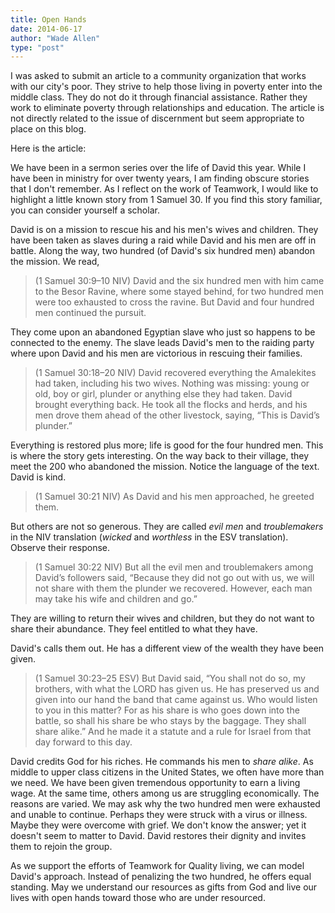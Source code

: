 ```yaml
---
title: Open Hands
date: 2014-06-17
author: "Wade Allen"
type: "post"
---
```


I was asked to submit an article to a community organization that works with our city's poor. They strive to help those living in poverty enter into the middle class. They do not do it through financial assistance. Rather they work to eliminate poverty through relationships and education. The article is not directly related to the issue of discernment but seem appropriate to place on this blog.

Here is the article:

We have been in a sermon series over the life of David this year. While I have been in ministry for over twenty years, I am finding obscure stories that I don't remember. As I reflect on the work of Teamwork, I would like to highlight a little known story from 1 Samuel 30. If you find this story familiar, you can consider yourself a scholar.

David is on a mission to rescue his and his men's wives and children. They have been taken as slaves during a raid while David and his men are off in battle. Along the way, two hundred (of David's six hundred men) abandon the mission. We read,

>(1 Samuel 30:9–10 NIV) David and the six hundred men with him came to the Besor Ravine, where some stayed behind, for two hundred men were too exhausted to cross the ravine. But David and four hundred men continued the pursuit. 

They come upon an abandoned Egyptian slave who just so happens to be connected to the enemy. The slave leads David's men to the raiding party where upon David and his men are victorious in rescuing their families. 

>(1 Samuel 30:18–20 NIV) David recovered everything the Amalekites had taken, including his two wives. Nothing was missing: young or old, boy or girl, plunder or anything else they had taken. David brought everything back. He took all the flocks and herds, and his men drove them ahead of the other livestock, saying, “This is David’s plunder.”

Everything is restored plus more; life is good for the four hundred men. This is where the story gets interesting. On the way back to their village, they meet the 200 who abandoned the mission. Notice the language of the text. David is kind.

>(1 Samuel 30:21 NIV) As David and his men approached, he greeted them.

But others are not so generous. They are called *evil men* and *troublemakers* in the NIV translation (*wicked* and *worthless* in the ESV translation). Observe their response.

>(1 Samuel 30:22 NIV) But all the evil men and troublemakers among David’s followers said, “Because they did not go out with us, we will not share with them the plunder we recovered. However, each man may take his wife and children and go.”

They are willing to return their wives and children, but they do not want to share their abundance. They feel entitled to what they have.

David's calls them out. He has a different view of the wealth they have been given. 

>(1 Samuel 30:23–25 ESV) But David said, “You shall not do so, my brothers, with what the LORD has given us. He has preserved us and given into our hand the band that came against us. Who would listen to you in this matter? For as his share is who goes down into the battle, so shall his share be who stays by the baggage. They shall share alike.” And he made it a statute and a rule for Israel from that day forward to this day.

David credits God for his riches. He commands his men to *share alike*. As middle to upper class citizens in the United States, we often have more than we need. We have been given tremendous opportunity to earn a living wage. At the same time, others among us are struggling economically. The reasons are varied. We may ask why the two hundred men were exhausted and unable to continue. Perhaps they were struck with a virus or illness. Maybe they were overcome with grief. We don't know the answer; yet it doesn't seem to matter to David. David restores their dignity and invites them to rejoin the group.

As we support the efforts of Teamwork for Quality living, we can model David's approach. Instead of penalizing the two hundred, he offers equal standing. May we understand our resources as gifts from God and live our lives with open hands toward those who are under resourced. 
